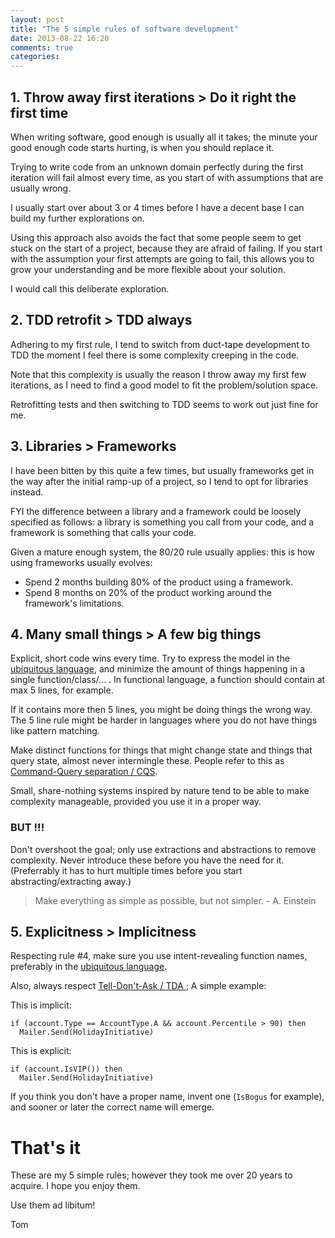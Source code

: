 ```yaml
---
layout: post
title: "The 5 simple rules of software development"
date: 2013-08-22 16:20
comments: true
categories: 
---
```


## 1. Throw away first iterations > Do it right the first time

When writing software, good enough is usually all it takes; the minute your good enough code starts hurting, is when you should replace it.

Trying to write code from an unknown domain perfectly during the first iteration will fail almost every time, as you start of with assumptions that are usually wrong.

I usually start over about 3 or 4 times before I have a decent base I can build my further explorations on.

Using this approach also avoids the fact that some people seem to get stuck on the start of a project, because they are afraid of failing. If you start with the assumption your first attempts are going to fail, this allows you to grow your understanding and be more flexible about your solution.

I would call this deliberate exploration.

## 2. TDD retrofit > TDD always

Adhering to my first rule, I tend to switch from duct-tape development to TDD the moment I feel there is some complexity creeping in the code. 

Note that this complexity is usually the reason I throw away my first few iterations, as I need to find a good model to fit the problem/solution space.

Retrofitting tests and then switching to TDD seems to work out just fine for me.

## 3. Libraries > Frameworks

I have been bitten by this quite a few times, but usually frameworks get in the way after the initial ramp-up of a project, so I tend to opt for libraries instead.

FYI the difference between a library and a framework could be loosely specified as follows: a library is something you call from your code, and a framework is something that calls your code.

Given a mature enough system, the 80/20 rule usually applies: this is how using frameworks usually evolves:

- Spend 2 months building 80% of the product using a framework.
- Spend 8 months on 20% of the product working around the framework's limitations.

## 4. Many small things > A few big things

Explicit, short code wins every time. Try to express the model in the [ubiquitous language](http://martinfowler.com/bliki/UbiquitousLanguage.html), and minimize the amount of things happening in a single function/class/... . In functional language, a function should contain at max 5 lines, for example.

If it contains more then 5 lines, you might be doing things the wrong way. The 5 line rule might be harder in languages where you do not have things like pattern matching.

Make distinct functions for things that might change state and things that query state, almost never intermingle these. People refer to this as [Command-Query separation / CQS](http://en.wikipedia.org/wiki/Command%E2%80%93query_separation).

Small, share-nothing systems inspired by nature tend to be able to make complexity manageable, provided you use it in a proper way.

### BUT !!!

Don't overshoot the goal; only use extractions and abstractions to remove complexity. Never introduce these before you have the need for it. (Preferrably it has to hurt multiple times before you start abstracting/extracting away.)

> Make everything as simple as possible, but not simpler. - A. Einstein

## 5. Explicitness > Implicitness

Respecting rule #4, make sure you use intent-revealing function names, preferably in the [ubiquitous language](http://martinfowler.com/bliki/UbiquitousLanguage.html). 

Also, always respect [Tell-Don't-Ask / TDA ](http://pragprog.com/articles/tell-dont-ask); A simple example:

This is implicit:

```
if (account.Type == AccountType.A && account.Percentile > 90) then
  Mailer.Send(HolidayInitiative)
````

This is explicit:

```
if (account.IsVIP()) then
  Mailer.Send(HolidayInitiative)
```

If you think you don't have a proper name, invent one (`IsBogus` for example), and sooner or later the correct name will emerge.

# That's it

These are my 5 simple rules; however they took me over 20 years to acquire. I hope you enjoy them.

Use them ad libitum!

Tom